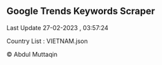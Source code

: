 

## Google Trends Keywords Scraper 
 
Last Update 27-02-2023 , 03:57:24

Country List :
VIETNAM.json



© Abdul Muttaqin 

